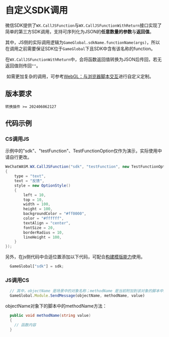 # 自定义SDK调用
​    微信SDK提供了`WX.CallJSFunction`与`WX.CallJSFunctionWithReturn`接口实现了简单的第三方SDK调用，支持可序列化为JSON的**任意数量的参数**与**返回值**。

​    其中，JS侧的实际调用逻辑为`GameGlobal.sdkName.functionName(args)`，所以在调用之前需要保证SDK位于`GameGlobal`下且SDK中含有该名称的function。

​    在`WX.CallJSFunctionWithReturn`中，会将函数返回值转换为JSON后传回，若无返回值则传回`""`。

​    如需更加复杂的调用，可参考[WebGL：与浏览器脚本交互](https://docs.unity3d.com/cn/2018.4/Manual/webgl-interactingwithbrowserscripting.html)进行自定义定制。

## 版本要求
`转换插件 >= 202406062127`

## 代码示例

### CS调用JS

​	示例中的"sdk"、"testFunction"、TestFunctionOption仅作为演示，实际使用中请自行更改。

```csharp
WeChatWASM.WX.CallJSFunction("sdk", "testFunction", new TestFunctionOption
{
    type = "text",
    text = "反馈",
    style = new OptionStyle()
    {
        left = 10,
        top = 10,
        width = 100,
        height = 100,
        backgroundColor = "#ff0000",
        color = "#ffffff",
        textAlign = "center",
        fontSize = 20,
        borderRadius = 10,
        lineHeight = 100,
    }
});
```

另外，在js侧代码中合适位置添加以下代码，可配合[构建模版能力](https://wechat-miniprogram.github.io/minigame-unity-webgl-transform/Design/BuildTemplate.html)使用。

```js
  GameGlobal["sdk"] = sdk;
```

### JS调用CS

```js
  // 其中，objectName 是场景中的对象名称；methodName 是当前附加到该对象的脚本中的方法名称；value 可以是字符串、数字，也可为空。
  GameGlobal.Module.SendMessage(objectName, methodName, value)
```

objectName对象下的脚本中的methodName方法：

```csharp
  public void methodName(string value)
  {
    // 函数内容
  }
```
